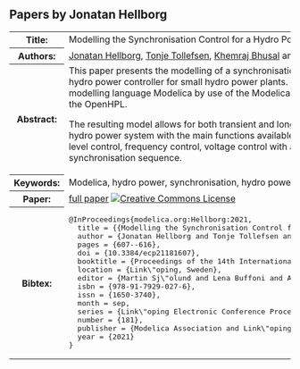 ## Papers by Jonatan Hellborg
<table><tr><th>Title:</th>
<td>Modelling the Synchronisation Control for a Hydro Power Controller</td>
</tr>
<tr><th>Authors:</th>
<td>
<a href="/proceedings/authors/JonatanHellborg">Jonatan Hellborg</a>, <a href="/proceedings/authors/TonjeTollefsen">Tonje Tollefsen</a>, <a href="/proceedings/authors/KhemrajBhusal">Khemraj Bhusal</a> and <a href="/proceedings/authors/DietmarWinkler">Dietmar Winkler</a></td>
</tr>
<tr><th>Abstract:</th>
<td>This paper presents the modelling of a synchronisation control as used inside a typical hydro power controller for small hydro power plants.
It was built using the open-source modelling language Modelica by use of the Modelica Standard Library, the OpenIPSL and the OpenHPL.<br>

The resulting model allows for both transient and long-term simulations for the complete hydro power system with the main functions available and working.
This includes water-level control, frequency control, voltage control with a power factor control and the synchronisation sequence.</td></tr>
<tr><th>Keywords:</th>
<td>Modelica, hydro power, synchronisation, hydro power controller</td></tr>
<tr><th>Paper:</th>
<td><a href="https://doi.org/10.3384/ecp21181607">full paper</a> <a rel="license" href="http://creativecommons.org/licenses/by/4.0/"><img alt="Creative Commons License" style="border-width:0" src="https://i.creativecommons.org/l/by/4.0/80x15.png" /></a></td>
</tr>
<tr><th>Bibtex:</th>
<td><pre>
@InProceedings{modelica.org:Hellborg:2021,
  title = {{Modelling the Synchronisation Control for a Hydro Power Controller}},
  author = {Jonatan Hellborg and Tonje Tollefsen and Khemraj Bhusal and Dietmar Winkler},
  pages = {607--616},
  doi = {10.3384/ecp21181607},
  booktitle = {Proceedings of the 14th International Modelica Conference},
  location = {Link\&quot;oping, Sweden},
  editor = {Martin Sj\&quot;olund and Lena Buffoni and Adrian Pop and Lennart Ochel},
  isbn = {978-91-7929-027-6},
  issn = {1650-3740},
  month = sep,
  series = {Link\&quot;oping Electronic Conference Proceedings},
  number = {181},
  publisher = {Modelica Association and Link\&quot;oping University Electronic Press},
  year = {2021}
}
</pre></td></tr>
</table><br>
